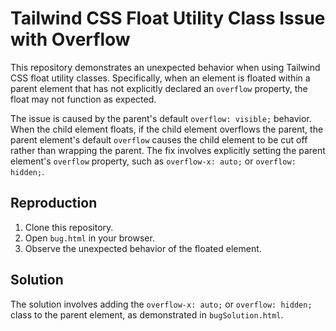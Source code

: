 # Tailwind CSS Float Utility Class Issue with Overflow

This repository demonstrates an unexpected behavior when using Tailwind CSS float utility classes.  Specifically, when an element is floated within a parent element that has not explicitly declared an `overflow` property, the float may not function as expected. 

The issue is caused by the parent's default `overflow: visible;` behavior. When the child element floats, if the child element overflows the parent, the parent element's default `overflow` causes the child element to be cut off rather than wrapping the parent.  The fix involves explicitly setting the parent element's `overflow` property, such as `overflow-x: auto;` or `overflow: hidden;`.

## Reproduction

1. Clone this repository.
2. Open `bug.html` in your browser.
3. Observe the unexpected behavior of the floated element.

## Solution

The solution involves adding the `overflow-x: auto;` or `overflow: hidden;` class to the parent element, as demonstrated in `bugSolution.html`.